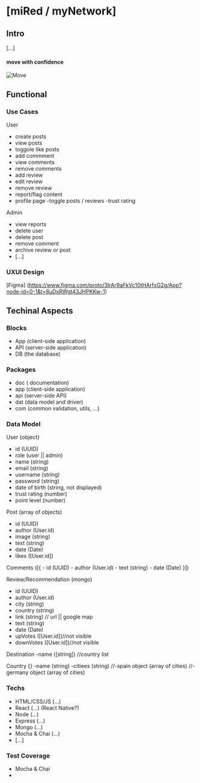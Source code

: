 # [miRed / myNetwork]

## Intro

[...]

#### move with confidence


![Move](https://i.giphy.com/media/v1.Y2lkPTc5MGI3NjExeDVnYnJpeW5qaHg2bTd4aTRhcXBxcXZwcjF2c21uZjZhYTM0a2xzNCZlcD12MV9pbnRlcm5hbF9naWZfYnlfaWQmY3Q9Zw/10LmKkoECGbzMbFzX6/giphy.gif "Moving")


## Functional 

### Use Cases

User
- create posts
- view posts
- toggole like posts
- add commment
- view comments
- remove comments
- add review
- edit review
- remove review
- report/flag content
- profile page 
    -toggle posts / reviews
    -trust rating

Admin 
- view reports
- delete user
- delete post
- remove comment
- archive review or post
- [...]

### UXUI Design

[Figma] (https://www.figma.com/proto/3IrAr9aFkVc10tHArfxG2g/App?node-id=0-1&t=8uDxRWgt43JHPKKw-1)

## Techinal Aspects

### Blocks

- App (client-side application)
- API (server-side application)
- DB (the database)

### Packages

- doc ( documentation)
- app (client-side application)
- api (server-side API)
- dat (data model and driver)
- com (common validation, utils, ...)

### Data Model

User {object}
- id (UUID)
- role (user || admin)
- name (string)
- email (string)
- username (string)
- password (string)
- date of birth (string, not displayed)
- trust rating (number)
- point level (number)


Post (array of objects)
- id (UUID)
- author (User.id)
- image (string)
- text (string)
- date (Date)
- likes ([User.id])

Comments ([{ 
    - id (UUID)
    - author (User.id)
    - text (string)
    - date (Date) }])

Review/Recommendation (mongo)
- id (UUID)
- author (User.id)
- city (string)
- country (string)
- link (string) // url || google map
- text (string)
- date (Date)
- upVotes ([User.id])//not visible 
- downVotes ([User.id])//not visible 

Destination
-name ([string]) //country list

Country {}
-name (string)
-citiees (string)
    //-spain object (array of cities)
    //-germany object (array of cities)

### Techs

- HTML/CSS/JS (...)
- React (...) (React Native?)
- Node (...)
- Express (...)
- Mongo (...)
- Mocha & Chai (...)
- [...]

### Test Coverage

- Mocha & Chai
-